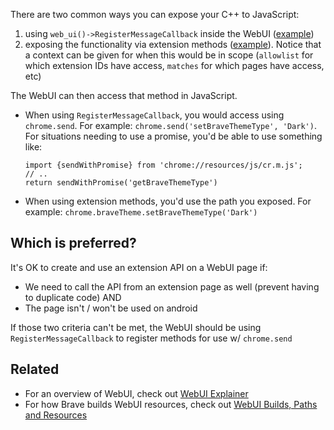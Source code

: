 There are two common ways you can expose your C++ to JavaScript:
1. using `web_ui()->RegisterMessageCallback` inside the WebUI ([example](https://github.com/brave/brave-core/blob/1cb5818aa0b70666c6aeea5ea9c06cc4e712171a/browser/ui/webui/settings/brave_appearance_handler.cc#L37-L67))
2. exposing the functionality via extension methods ([example](https://github.com/brave/brave-core/blob/46406ce35d11ac8dba4f1d0dc8f11bfa90286ca0/common/extensions/api/_api_features.json#L96-L104)). Notice that a context can be given for when this would be in scope (`allowlist` for which extension IDs have access, `matches` for which pages have access, etc)

The WebUI can then access that method in JavaScript.
- When using `RegisterMessageCallback`, you would access using `chrome.send`. For example: `chrome.send('setBraveThemeType', 'Dark')`. For situations needing to use a promise, you'd be able to use something like:
    ```
    import {sendWithPromise} from 'chrome://resources/js/cr.m.js';
    // ..
    return sendWithPromise('getBraveThemeType')
    ```
- When using extension methods, you'd use the path you exposed. For example: `chrome.braveTheme.setBraveThemeType('Dark')`

## Which is preferred?
It's OK to create and use an extension API on a WebUI page if:
- We need to call the API from an extension page as well (prevent having to duplicate code) AND
- The page isn't / won't be used on android

If those two criteria can't be met, the WebUI should be using `RegisterMessageCallback` to register methods for use w/ `chrome.send`

## Related
- For an overview of WebUI, check out [WebUI Explainer](https://chromium.googlesource.com/chromium/src/+/lkgr/docs/webui_explainer.md)
- For how Brave builds WebUI resources, check out [WebUI Builds, Paths and Resources](https://github.com/brave/brave-browser/wiki/WebUI-Builds,-Paths-and-Resources)



